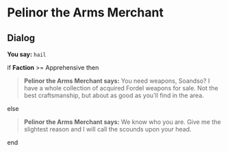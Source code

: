 # Pelinor the Arms Merchant
## Dialog

**You say:** `hail`



if **Faction** >= Apprehensive then



>**Pelinor the Arms Merchant says:** You need weapons, Soandso?  I have a whole collection of acquired Fordel weapons for sale.  Not the best craftsmanship, but about as good as you'll find in the area.


else



>**Pelinor the Arms Merchant says:** We know who you are.  Give me the slightest reason and I will call the scounds upon your head.

end